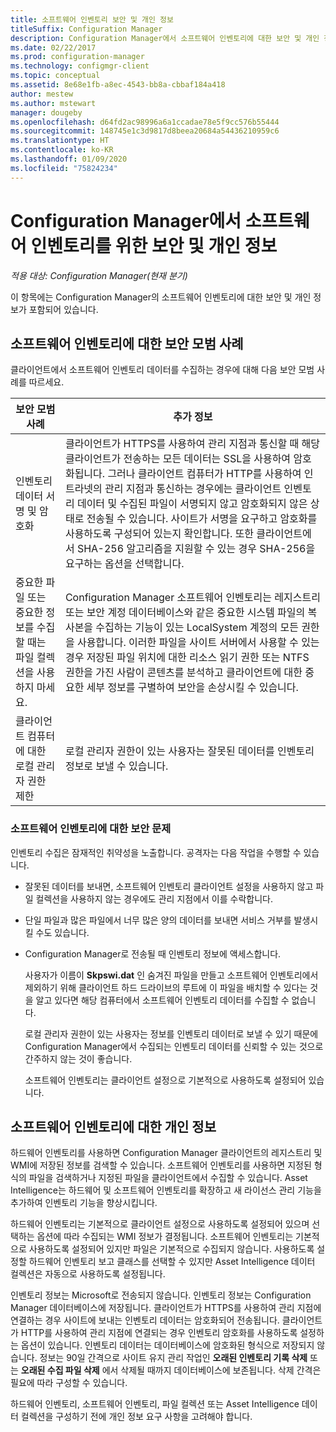 ```yaml
---
title: 소프트웨어 인벤토리 보안 및 개인 정보
titleSuffix: Configuration Manager
description: Configuration Manager에서 소프트웨어 인벤토리에 대한 보안 및 개인 정보를 확인합니다.
ms.date: 02/22/2017
ms.prod: configuration-manager
ms.technology: configmgr-client
ms.topic: conceptual
ms.assetid: 8e68e1fb-a8ec-4543-bb8a-cbbaf184a418
author: mestew
ms.author: mstewart
manager: dougeby
ms.openlocfilehash: d64fd2ac98996a6a1ccadae78e5f9cc576b55444
ms.sourcegitcommit: 148745e1c3d9817d8beea20684a54436210959c6
ms.translationtype: HT
ms.contentlocale: ko-KR
ms.lasthandoff: 01/09/2020
ms.locfileid: "75824234"
---
```

# <a name="security-and-privacy-for-software-inventory-in-configuration-manager"></a>Configuration Manager에서 소프트웨어 인벤토리를 위한 보안 및 개인 정보

*적용 대상: Configuration Manager(현재 분기)*

이 항목에는 Configuration Manager의 소프트웨어 인벤토리에 대한 보안 및 개인 정보가 포함되어 있습니다.  

##  <a name="BKMK_Security_HardwareInventory"></a> 소프트웨어 인벤토리에 대한 보안 모범 사례  
 클라이언트에서 소프트웨어 인벤토리 데이터를 수집하는 경우에 대해 다음 보안 모범 사례를 따르세요.  

|보안 모범 사례|추가 정보|  
|----------------------------|----------------------|  
|인벤토리 데이터 서명 및 암호화|클라이언트가 HTTPS를 사용하여 관리 지점과 통신할 때 해당 클라이언트가 전송하는 모든 데이터는 SSL을 사용하여 암호화됩니다. 그러나 클라이언트 컴퓨터가 HTTP를 사용하여 인트라넷의 관리 지점과 통신하는 경우에는 클라이언트 인벤토리 데이터 및 수집된 파일이 서명되지 않고 암호화되지 않은 상태로 전송될 수 있습니다. 사이트가 서명을 요구하고 암호화를 사용하도록 구성되어 있는지 확인합니다. 또한 클라이언트에서 SHA-256 알고리즘을 지원할 수 있는 경우 SHA-256을 요구하는 옵션을 선택합니다.|  
|중요한 파일 또는 중요한 정보를 수집할 때는 파일 컬렉션을 사용하지 마세요.|Configuration Manager 소프트웨어 인벤토리는 레지스트리 또는 보안 계정 데이터베이스와 같은 중요한 시스템 파일의 복사본을 수집하는 기능이 있는 LocalSystem 계정의 모든 권한을 사용합니다. 이러한 파일을 사이트 서버에서 사용할 수 있는 경우 저장된 파일 위치에 대한 리소스 읽기 권한 또는 NTFS 권한을 가진 사람이 콘텐츠를 분석하고 클라이언트에 대한 중요한 세부 정보를 구별하여 보안을 손상시킬 수 있습니다.|  
|클라이언트 컴퓨터에 대한 로컬 관리자 권한 제한|로컬 관리자 권한이 있는 사용자는 잘못된 데이터를 인벤토리 정보로 보낼 수 있습니다.|  

### <a name="security-issues-for-software-inventory"></a>소프트웨어 인벤토리에 대한 보안 문제  
 인벤토리 수집은 잠재적인 취약성을 노출합니다. 공격자는 다음 작업을 수행할 수 있습니다.  

- 잘못된 데이터를 보내면, 소프트웨어 인벤토리 클라이언트 설정을 사용하지 않고 파일 컬렉션을 사용하지 않는 경우에도 관리 지점에서 이를 수락합니다.  

- 단일 파일과 많은 파일에서 너무 많은 양의 데이터를 보내면 서비스 거부를 발생시킬 수도 있습니다.  

- Configuration Manager로 전송될 때 인벤토리 정보에 액세스합니다.  

  사용자가 이름이 **Skpswi.dat** 인 숨겨진 파일을 만들고 소프트웨어 인벤토리에서 제외하기 위해 클라이언트 하드 드라이브의 루트에 이 파일을 배치할 수 있다는 것을 알고 있다면 해당 컴퓨터에서 소프트웨어 인벤토리 데이터를 수집할 수 없습니다.  

  로컬 관리자 권한이 있는 사용자는 정보를 인벤토리 데이터로 보낼 수 있기 때문에 Configuration Manager에서 수집되는 인벤토리 데이터를 신뢰할 수 있는 것으로 간주하지 않는 것이 좋습니다.  

  소프트웨어 인벤토리는 클라이언트 설정으로 기본적으로 사용하도록 설정되어 있습니다.  

##  <a name="BKMK_Privacy_HardwareInventory"></a> 소프트웨어 인벤토리에 대한 개인 정보  
 하드웨어 인벤토리를 사용하면 Configuration Manager 클라이언트의 레지스트리 및 WMI에 저장된 정보를 검색할 수 있습니다. 소프트웨어 인벤토리를 사용하면 지정된 형식의 파일을 검색하거나 지정된 파일을 클라이언트에서 수집할 수 있습니다. Asset Intelligence는 하드웨어 및 소프트웨어 인벤토리를 확장하고 새 라이선스 관리 기능을 추가하여 인벤토리 기능을 향상시킵니다.  

 하드웨어 인벤토리는 기본적으로 클라이언트 설정으로 사용하도록 설정되어 있으며 선택하는 옵션에 따라 수집되는 WMI 정보가 결정됩니다. 소프트웨어 인벤토리는 기본적으로 사용하도록 설정되어 있지만 파일은 기본적으로 수집되지 않습니다. 사용하도록 설정할 하드웨어 인벤토리 보고 클래스를 선택할 수 있지만 Asset Intelligence 데이터 컬렉션은 자동으로 사용하도록 설정됩니다.  

 인벤토리 정보는 Microsoft로 전송되지 않습니다. 인벤토리 정보는 Configuration Manager 데이터베이스에 저장됩니다. 클라이언트가 HTTPS를 사용하여 관리 지점에 연결하는 경우 사이트에 보내는 인벤토리 데이터는 암호화되어 전송됩니다. 클라이언트가 HTTP를 사용하여 관리 지점에 연결되는 경우 인벤토리 암호화를 사용하도록 설정하는 옵션이 있습니다. 인벤토리 데이터는 데이터베이스에 암호화된 형식으로 저장되지 않습니다. 정보는 90일 간격으로 사이트 유지 관리 작업인 **오래된 인벤토리 기록 삭제** 또는 **오래된 수집 파일 삭제** 에서 삭제될 때까지 데이터베이스에 보존됩니다. 삭제 간격은 필요에 따라 구성할 수 있습니다.  

 하드웨어 인벤토리, 소프트웨어 인벤토리, 파일 컬렉션 또는 Asset Intelligence 데이터 컬렉션을 구성하기 전에 개인 정보 요구 사항을 고려해야 합니다.  
